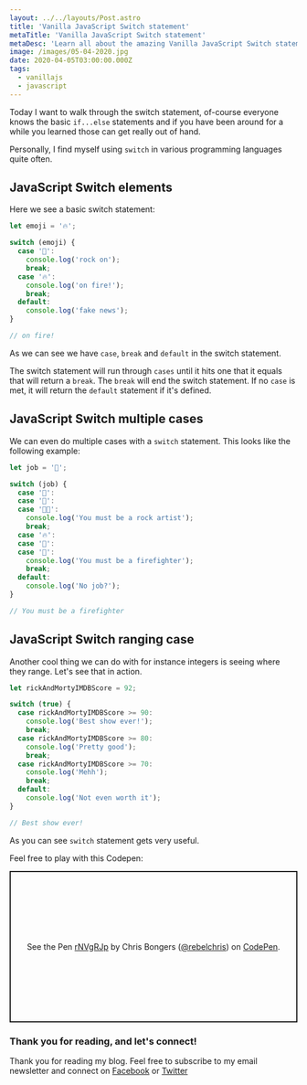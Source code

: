 ```yaml
---
layout: ../../layouts/Post.astro
title: 'Vanilla JavaScript Switch statement'
metaTitle: 'Vanilla JavaScript Switch statement'
metaDesc: 'Learn all about the amazing Vanilla JavaScript Switch statement'
image: /images/05-04-2020.jpg
date: 2020-04-05T03:00:00.000Z
tags:
  - vanillajs
  - javascript
---
```


Today I want to walk through the switch statement, of-course everyone knows the basic `if...else` statements and if you have been around for a while you learned those can get really out of hand.

Personally, I find myself using `switch` in various programming languages quite often.

## JavaScript Switch elements

Here we see a basic switch statement:

```js
let emoji = '🔥';

switch (emoji) {
  case '🤟':
    console.log('rock on');
    break;
  case '🔥':
    console.log('on fire!');
    break;
  default:
    console.log('fake news');
}

// on fire!
```

As we can see we have `case`, `break` and `default` in the switch statement.

The switch statement will run through `cases` until it hits one that it equals that will return a `break`. The `break` will end the switch statement.
If no `case` is met, it will return the `default` statement if it's defined.

## JavaScript Switch multiple cases

We can even do multiple cases with a `switch` statement. This looks like the following example:

```js
let job = '🚒';

switch (job) {
  case '🤟':
  case '🎸':
  case '👨‍🎤':
    console.log('You must be a rock artist');
    break;
  case '🔥':
  case '🚨':
  case '🚒':
    console.log('You must be a firefighter');
    break;
  default:
    console.log('No job?');
}

// You must be a firefighter
```

## JavaScript Switch ranging case

Another cool thing we can do with for instance integers is seeing where they range.
Let's see that in action.

```js
let rickAndMortyIMDBScore = 92;

switch (true) {
  case rickAndMortyIMDBScore >= 90:
    console.log('Best show ever!');
    break;
  case rickAndMortyIMDBScore >= 80:
    console.log('Pretty good');
    break;
  case rickAndMortyIMDBScore >= 70:
    console.log('Mehh');
    break;
  default:
    console.log('Not even worth it');
}

// Best show ever!
```

As you can see `switch` statement gets very useful.

Feel free to play with this Codepen:

<p class="codepen" data-height="265" data-theme-id="dark" data-default-tab="js,result" data-user="rebelchris" data-slug-hash="rNVgRJp" style="height: 265px; box-sizing: border-box; display: flex; align-items: center; justify-content: center; border: 2px solid; margin: 1em 0; padding: 1em;" data-pen-title="rNVgRJp">
  <span>See the Pen <a href="https://codepen.io/rebelchris/pen/rNVgRJp">
  rNVgRJp</a> by Chris Bongers (<a href="https://codepen.io/rebelchris">@rebelchris</a>)
  on <a href="https://codepen.io">CodePen</a>.</span>
</p>
<script async src="https://static.codepen.io/assets/embed/ei.js"></script>

### Thank you for reading, and let's connect!

Thank you for reading my blog. Feel free to subscribe to my email newsletter and connect on [Facebook](https://www.facebook.com/DailyDevTipsBlog) or [Twitter](https://twitter.com/DailyDevTips1)
